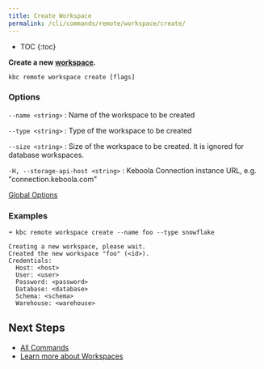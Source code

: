 ```yaml
---
title: Create Workspace
permalink: /cli/commands/remote/workspace/create/
---
```


* TOC
{:toc}

**Create a new [workspace](https://help.keboola.com/transformations/workspace/).**

```
kbc remote workspace create [flags]
```

### Options

`--name <string>`
: Name of the workspace to be created

`--type <string>`
: Type of the workspace to be created

`--size <string>`
: Size of the workspace to be created. It is ignored for database workspaces.

`-H, --storage-api-host <string>` 
: Keboola Connection instance URL, e.g. "connection.keboola.com"

[Global Options](/cli/commands/#global-options)

### Examples

```
➜ kbc remote workspace create --name foo --type snowflake

Creating a new workspace, please wait.
Created the new workspace "foo" (<id>).
Credentials:
  Host: <host>
  User: <user>
  Password: <password>
  Database: <database>
  Schema: <schema>
  Warehouse: <warehouse>
```

## Next Steps

- [All Commands](/cli/commands/)
- [Learn more about Workspaces](https://help.keboola.com/transformations/workspace/)
